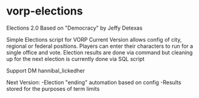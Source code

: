 # vorp-elections
Elections 2.0
Based on  "Democracy" by Jeffy Detexas


Simple Elections script for VORP
Current Version allows config of city, regional or federal positions.
Players can enter their characters to run for a single office and vote. 
Election results are done via command but cleaning up for the next election is currently done via SQL script

Support DM hannibal_lickedher

Next Version:
-Election "ending" automation based on config
-Results stored for the purposes of term limits
